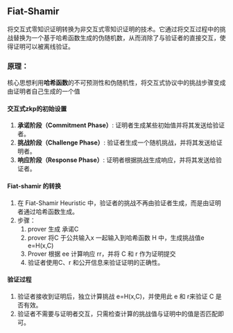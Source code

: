 ## Fiat-Shamir

将交互式零知识证明转换为非交互式零知识证明的技术。它通过将交互过程中的挑战替换为一个基于哈希函数生成的伪随机数，从而消除了与验证者的直接交互，使得证明可以被离线验证。

### 原理：

核心思想利用**哈希函数**的不可预测性和伪随机性，将交互式协议中的挑战步骤变成由证明者自己生成的一个值

#### 交互式zkp的初始设置

1. **承诺阶段（Commitment Phase）**: 证明者生成某些初始值并将其发送给验证者。
2. **挑战阶段（Challenge Phase）**: 验证者生成一个随机挑战，并将其发送给证明者。
3. **响应阶段（Response Phase）**: 证明者根据挑战生成响应，并将其发送给验证者。

#### Fiat-shamir 的转换

1. 在 Fiat-Shamir Heuristic 中，验证者的挑战不再由验证者生成，而是由证明者通过哈希函数生成。
2. 步骤：
   1. prover 生成 承诺C
   2. prover 将C 于公共输入x 一起输入到哈希函数 H 中，生成挑战值e  e=H(x,C)
   3. Prover 根据 ee 计算响应 rr，并将 C 和 r 作为证明提交
   4. 验证者使用C、r 和公开信息来验证证明的正确性。

#### 验证过程

1. 验证者接收到证明后，独立计算挑战 e=H(x,C)，并使用此 e 和 r来验证 C 是否有效。
2. 验证者不需要与证明者交互，只需检查计算的挑战值与证明中的值是否匹配即可。

